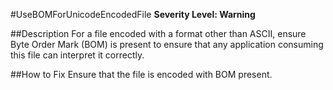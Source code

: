 #UseBOMForUnicodeEncodedFile
**Severity Level: Warning**

##Description
For a file encoded with a format other than ASCII, ensure Byte Order Mark (BOM) is present to ensure that any application consuming this file can interpret it correctly.

##How to Fix
Ensure that the file is encoded with BOM present.

